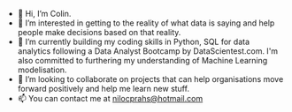 - 👋 Hi, I’m Colin.
- 👀 I’m interested in getting to the reality of what data is saying and help people make decisions based on that reality.
- 🌱 I’m currently building my coding skills in Python, SQL for data analytics following a Data Analyst Bootcamp by DataScientest.com. I'm also committed to furthering my understanding of Machine Learning modelisation.
- 💞️ I’m looking to collaborate on projects that can help organisations move forward positively and help me learn new stuff.
- 📫 You can contact me at nilocprahs@hotmail.com

<!---
nilocsharp/nilocsharp is a ✨ special ✨ repository because its `README.md` (this file) appears on your GitHub profile.
You can click the Preview link to take a look at your changes.
--->
